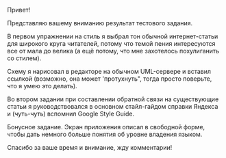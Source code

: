 Привет! 

Представляю вашему вниманию результат тестового задания.

В первом упражнении на стиль я выбрал тон обычной интернет-статьи для широкого круга читателей, потому что темой пения интересуются все от мала до велика (а ещё потому, что мне захотелось похулиганить со стилем).

Схему я нарисовал в редакторе на обычном UML-сервере и вставил ссылкой (возможно, она может 'протухнуть", тогда просто поверьте, что я умею это делать).

Во втором задании при составлении обратной связи на существующие статьи я руководствовался в основном стайл-гайдом справки Яндекса и (чуть-чуть) вспомнил Google Style Guide.

Бонусное задание. Экран приложения описал в свободной форме, чтобы дать немного больше понятия об уровне владения языком.

Спасибо за ваше время и внимание, жду комментарии!
